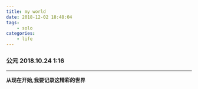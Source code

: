 ```yaml
---
title: my world
date: 2018-12-02 18:48:04
tags:   
    - solo
categories: 
    - life
---
```


###  公元 2018.10.24   1:16
---  
  
**从现在开始,我要记录这精彩的世界**  

